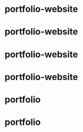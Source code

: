 # portfolio-website
# portfolio-website
# portfolio-website
# portfolio-website
# portfolio
# portfolio
